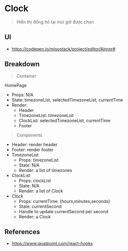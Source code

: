 # Clock

> Hiển thị đồng hồ tại múi giờ được chọn

## UI

- https://codepen.io/misostack/project/editor/Ajnrpr#

## Breakdown

> Container

HomePage

- Props: N/A
- State: timezoneList, selectedTimezoneList, currentTime
- Render:
  - Header
  - TimezoneList: timezoneList
  - ClockList: selectedTimezoneList, currentTime
  - Footer

> Components

- Header: render header
- Footer: render footer
- TimezoneList
  - Props: timezoneList
  - State: N/A
  - Render: a list of timezones
- ClockList
  - Props: clockList
  - State: N/A
  - Render: a list of Clock
- Clock
  - Props: currentTime: {hours,minutes,seconds}
  - State: currentSecond
  - Handle to update currentSecond per second
  - Render: a Clock

## References

- https://www.javatpoint.com/react-hooks
